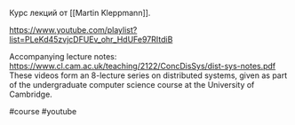 Курс лекций от [[Martin Kleppmann]].

https://www.youtube.com/playlist?list=PLeKd45zvjcDFUEv_ohr_HdUFe97RItdiB

Accompanying lecture notes: https://www.cl.cam.ac.uk/teaching/2122/ConcDisSys/dist-sys-notes.pdf These videos form an 8-lecture series on distributed systems, given as part of the undergraduate computer science course at the University of Cambridge.

#course #youtube